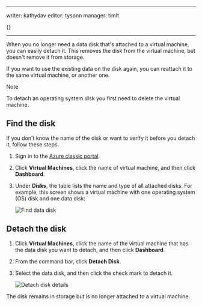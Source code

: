 - - -
writer: kathydav
editor: tysonn
manager: timlt

{}

- - -
When you no longer need a data disk that's attached to a virtual machine, you can easily detach it. This removes the disk from the virtual machine, but doesn't remove it from storage. 

If you want to use the existing data on the disk again, you can reattach it to the same virtual machine, or another one.  

> [!NOTE]
> To detach an operating system disk you first need to delete the virtual machine.
> 
> 

## Find the disk
If you don't know the name of the disk or want to verify it before you detach it, follow these steps.

1. Sign in to the [Azure classic portal](http://manage.windowsazure.com).
2. Click **Virtual Machines**, click the name of virtual machine, and then click **Dashboard**.
3. Under **Disks**, the table lists the name and type of all attached disks. For example, this screen shows a virtual machine with one operating system (OS) disk and one data disk:
   
    ![Find data disk](./media/howto-detach-disk-windows-linux/FindDataDisks.png)

## Detach the disk
1. Click **Virtual Machines**, click the name of the virtual machine that has the data disk you want to detach, and then click **Dashboard**.
2. From the command bar, click **Detach Disk**.
3. Select the data disk, and then click the check mark to detach it.
   
    ![Detach disk details](./media/howto-detach-disk-windows-linux/DetachDiskDetails.png)

The disk remains in storage but is no longer attached to a virtual machine.

